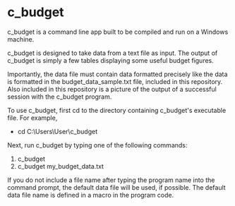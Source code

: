 # c_budget
c_budget is a command line app built to be compiled and run on a Windows machine.

c_budget is designed to take data from a text file as input. The output of c_budget is simply a few tables displaying some useful budget figures.

Importantly, the data file must contain data formatted precisely like the data is formatted in the budget_data_sample.txt file, included in this repository. Also included in this repository is a picture of the output of a successful session with the c_budget program.

To use c_budget, first cd to the directory containing c_budget's executable file. For example,

- cd C:\Users\User\c_budget

Next, run c_budget by typing one of the following commands:

1. c_budget
2. c_budget my_budget_data.txt

If you do not include a file name after typing the program name into the command prompt, the default data file will be used, if possible. The default data file name is defined in a macro in the program code.
